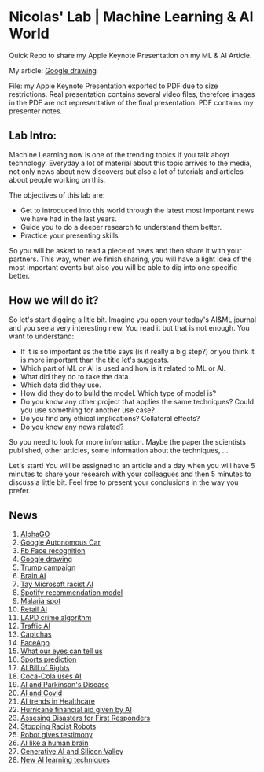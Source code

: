 # Nicolas' Lab | Machine Learning & AI World

Quick Repo to share my Apple Keynote Presentation on my ML & AI Article. 

My article: [Google drawing](https://www.theverge.com/2017/4/11/15263434/google-ai-autodraw-doodle-bot-drawing-image-recognition)

File: my Apple Keynote Presentation exported to PDF due to size restrictions. Real presentation contains several video files, therefore images in the PDF are not representative of the final presentation. PDF contains my presenter notes.

## Lab Intro:

Machine Learning now is one of the trending topics if you talk aboyt technology. Everyday a lot of material about this topic arrives to the media, not only news about new discovers but also a lot of tutorials and articles about people working on this.

The objectives of this lab are:
* Get to introduced into this world through the latest most important news we have had in the last years.
* Guide you to do a deeper research to understand them better.
* Practice your presenting skills

So you will be asked to read a piece of news and then share it with your partners. This way, when we finish sharing, you will have a light idea of the most important events but also you will be able to dig into one specific better.

## How we will do it?

So let's start digging a litle bit. Imagine you open your today's AI&ML journal and you see a very interesting new. You read it but that is not enough. You want to understand:
* If it is so important as the title says (is it really a big step?) or you think it is more important than the title let's suggests.
* Which part of ML or AI is used and how is it related to ML or AI.
* What did they do to take the data.
* Which data did they use.
* How did they do to build the model. Which type of model is?
* Do you know any other project that applies the same techniques? Could you use something for another use case?
* Do you find any ethical implications? Collateral effects?
* Do you know any news related?

So you need to look for more information. Maybe the paper the scientists published, other articles, some information about the techniques, ...

Let's start! You will be assigned to an article and a day when you will have 5 minutes to share your research with your colleagues and then 5 minutes to discuss a little bit. Feel free to present your conclusions in the way you prefer.

## News 
1. [AlphaGO](https://www.blog.google/technology/ai/alphago-machine-learning-game-go/)
2. [Google Autonomous Car](https://www.iflscience.com/technology/google-has-developed-self-driving-car/)
3. [Fb Face recognition](https://gizmodo.com/facebooks-new-face-recognition-features-what-we-do-an-1823359911)
4. [Google drawing](https://www.theverge.com/2017/4/11/15263434/google-ai-autodraw-doodle-bot-drawing-image-recognition)
5. [Trump campaign](https://hackernoon.com/did-donald-trump-use-artificial-intelligence-to-win-the-election-8008c2c0bf59)
6. [Brain AI](https://www.iflscience.com/brain/artificial-intelligence-recreates-images-from-inside-the-human-brain/)
7. [Tay Microsoft racist AI](https://www.theverge.com/2016/3/24/11297050/tay-microsoft-chatbot-racist)
8. [Spotify recommendation model](https://medium.com/@terry.foley555/spotify-algorithms-5f38b6b6db58)
9. [Malaria spot](https://www.sciencedaily.com/releases/2016/04/160425095546.htm)
10. [Retail AI](https://www.forbes.com/sites/bernardmarr/2018/08/10/how-fashion-retailer-hm-is-betting-on-artificial-intelligence-and-big-data-to-regain-profitability/#65bdfc7a5b00)
11. [LAPD crime algorithm](https://www.wired.com/story/los-angeles-police-department-predictive-policing/)
12. [Traffic AI](https://motherboard.vice.com/en_us/article/jp3dn7/new-ai-algorithm-beats-even-the-worlds-worst-traffic)
13. [Captchas](https://www.techradar.com/news/captcha-if-you-can-how-youve-been-training-ai-for-years-without-realising-it)
14. [FaceApp](https://techcrunch.com/2017/02/08/faceapp-uses-neural-networks-for-photorealistic-selfie-tweaks/?guccounter=1)
15. [What our eyes can tell us](https://medium.com/health-ai/googles-ai-can-see-through-your-eyes-what-doctors-can-t-c1031c0b3df4)
16. [Sports prediction](https://techxplore.com/news/2022-10-algorithms-sports-teams-accuracy.html)
17. [AI Bill of Rights](https://techxplore.com/news/2022-10-white-house-unveils-artificial-intelligence.html)
18. [Coca-Cola uses AI](https://www.artificialintelligence-news.com/2019/05/07/how-coca-cola-is-using-ai-to-stay-at-the-top-of-the-soft-drinks-market/)
19. [AI and Parkinson's Disease](https://news.mit.edu/2022/artificial-intelligence-can-detect-parkinsons-from-breathing-patterns-0822)
20. [AI and Covid](https://medium.datadriveninvestor.com/how-china-used-artificial-intelligence-to-combat-covid-19-f5ebc1ef93d)
21. [AI trends in Healthcare](https://towardsdatascience.com/3-ai-trendsthat-will-revolutionise-healthcare-da4198dbb31d)
22. [Hurricane financial aid given by AI](https://www.wired.com/story/hurricane-ian-destroyed-homes-google-algorithms-sent-money/)
23. [Assesing Disasters for First Responders](https://techxplore.com/news/2022-10-machine-accurate-hurricane.html)
24. [Stopping Racist Robots](https://www.wired.com/story/how-to-stop-robots-becoming-racist/)
25. [Robot gives testimony](https://news.sky.com/story/ai-robot-ai-da-is-about-to-make-history-giving-evidence-to-a-house-of-lords-inquiry-12717525)
26. [AI like a human brain](https://www.wired.com/story/self-taught-ai-may-have-a-lot-in-common-with-the-human-brain/)
27. [Generative AI and Silicon Valley](https://www.cnbc.com/2022/10/08/generative-ai-silicon-valleys-next-trillion-dollar-companies.html)
28. [New AI learning techniques](https://news.mit.edu/2022/machine-learning-edge-microcontroller-1004)
